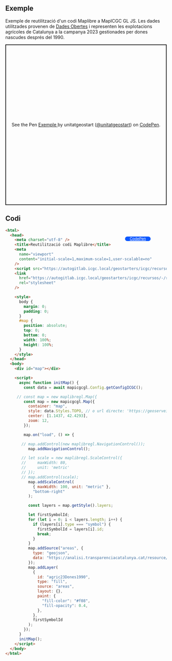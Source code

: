 ## Exemple

Exemple de reutilització d'un codi Maplibre a MapICGC GL JS. Les dades utilitzades provenen de <a target="_blank" href="https://analisi.transparenciacatalunya.cat/Medi-Rural-Pesca/Mapa-d-explotacions-agr-coles-DUN-de-Catalunya/iqpi-zasj/explore/query/SELECT%0A%20%20%60the_geom%60%2C%0A%20%20%60campanya%60%2C%0A%20%20%60oc%60%2C%0A%20%20%60nom_oc%60%2C%0A%20%20%60ajuts%60%2C%0A%20%20%60codi_pro%60%2C%0A%20%20%60nom_pro%60%2C%0A%20%20%60c_mun_ine%60%2C%0A%20%20%60n_mun_ine%60%2C%0A%20%20%60naturalesa%60%2C%0A%20%20%60data_naix%60%2C%0A%20%20%60ote%60%2C%0A%20%20%60opfh%60%2C%0A%20%20%60codi_dop%60%2C%0A%20%20%60venda_prox%60%2C%0A%20%20%60eap%60%2C%0A%20%20%60id_exp%60%2C%0A%20%20%60ha_dec%60%0AWHERE%0A%20%20caseless_one_of%28%60campanya%60%2C%20%222023%22%29%0A%20%20AND%20%28caseless_one_of%28%60naturalesa%60%2C%20%22PF%20Dona%22%29%0A%20%20%20%20%20%20%20%20%20AND%20%28%60data_naix%60%20%3E%20%221990%22%29%29/page/filter">Dades Obertes</a> i representen les explotacions agrícoles de Catalunya a la campanya 2023 gestionades per dones nascudes després del 1990.

<p class="codepen" data-height="500" data-theme-id="light" data-slug-hash="dyEVNQe" data-editable="true" data-user="unitatgeostart" style="height: 500px; box-sizing: border-box; display: flex; align-items: center; justify-content: center; border: 2px solid; margin: 1em 0; padding: 1em;">
  <span>See the Pen <a href="https://codepen.io/unitatgeostart/pen/dyEVNQe">
  Exemple </a> by unitatgeostart (<a href="https://codepen.io/unitatgeostart">@unitatgeostart</a>)
  on <a  href="https://codepen.io">CodePen</a>.</span>
</p>
<script async src="https://cpwebassets.codepen.io/assets/embed/ei.js"></script>

<a style="color: white" target="_blank" class=" button btn btn-primary" href="https://codepen.io/unitatgeostart/pen/dyEVNQe">CodePen</a>

<style>
.button{
    position: relative;
    top: 84px;
    z-index: 1;
    /* right: -46px; */
    width: 80px;
    float: right;
    right: 50px;
    background-color: #0d58ff;
    border-radius: 10px;
    text-align: -webkit-center;
    font-size: smaller;
    
  }
    .button:hover{

    background-color: #032879;

  }
  </style>

## Codi

```html
<html>
  <head>
    <meta charset="utf-8" />
    <title>Reutilització codi Maplibre</title>
    <meta
      name="viewport"
      content="initial-scale=1,maximum-scale=1,user-scalable=no"
    />
    <script src="https://autogitlab.icgc.local/geostarters/icgc/recursos/-/raw/master/mapicgc-gl-js/mapicgc-gl.js"></script>
    <link
      href="https://autogitlab.icgc.local/geostarters/icgc/recursos/-/raw/master/mapicgc-gl-js/mapicgc-gl.css"
      rel="stylesheet"
    />

    <style>
      body {
        margin: 0;
        padding: 0;
      }
      #map {
        position: absolute;
        top: 0;
        bottom: 0;
        width: 100%;
        height: 100%;
      }
    </style>
  </head>
  <body>
    <div id="map"></div>

    <script>
      async function initMap() {
        const data = await mapicgcgl.Config.getConfigICGC();

     // const map = new maplibregl.Map({  
        const map = new mapicgcgl.Map({
          container: "map",
          style: data.Styles.TOPO, // o url directe: 'https://geoserveis.icgc.cat/contextmaps/icgc_mapa_base_gris.json'
          center: [1.1437, 42.4293],
          zoom: 12,
        });

        map.on("load", () => {

       // map.addControl(new maplibregl.NavigationControl());
          map.addNavigationControl();

       // let scale = new maplibregl.ScaleControl({
       //     maxWidth: 80,
       //     unit: 'metric'
       // });
       // map.addControl(scale);
          map.addScaleControl(
            { maxWidth: 100, unit: "metric" },
            "bottom-right"
          );

          const layers = map.getStyle().layers;

          let firstSymbolId;
          for (let i = 0; i < layers.length; i++) {
            if (layers[i].type === "symbol") {
              firstSymbolId = layers[i].id;
              break;
            }
          }
          map.addSource("areas", {
            type: "geojson",
            data: "https://analisi.transparenciacatalunya.cat/resource/iqpi-zasj.geojson?$query=SELECT%0A%20%20%60the_geom%60%2C%0A%20%20%60campanya%60%2C%0A%20%20%60oc%60%2C%0A%20%20%60nom_oc%60%2C%0A%20%20%60ajuts%60%2C%0A%20%20%60codi_pro%60%2C%0A%20%20%60nom_pro%60%2C%0A%20%20%60c_mun_ine%60%2C%0A%20%20%60n_mun_ine%60%2C%0A%20%20%60naturalesa%60%2C%0A%20%20%60data_naix%60%2C%0A%20%20%60ote%60%2C%0A%20%20%60opfh%60%2C%0A%20%20%60codi_dop%60%2C%0A%20%20%60venda_prox%60%2C%0A%20%20%60eap%60%2C%0A%20%20%60id_exp%60%2C%0A%20%20%60ha_dec%60%0AWHERE%0A%20%20caseless_one_of(%60campanya%60%2C%20%222023%22)%0A%20%20AND%20(caseless_one_of(%60naturalesa%60%2C%20%22PF%20Dona%22)%0A%20%20%20%20%20%20%20%20%20AND%20(%60data_naix%60%20%3E%20%221990%22))",
          });
          map.addLayer(
            {
              id: "agric23Dones1990",
              type: "fill",
              source: "areas",
              layout: {},
              paint: {
                "fill-color": "#f08",
                "fill-opacity": 0.4,
              },
            },
            firstSymbolId
          );
        });
      }
      initMap();
    </script>
  </body>
</html>
```
